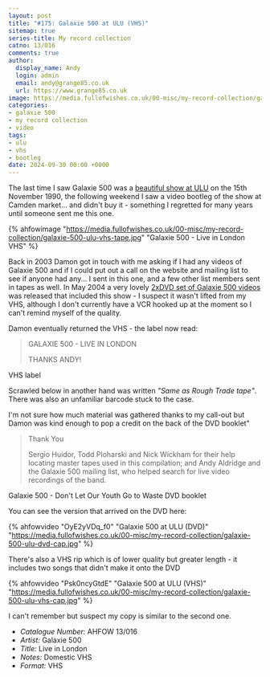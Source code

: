 ```yaml
---
layout: post
title: "#175: Galaxie 500 at ULU (VHS)"
sitemap: true
series-title: My record collection
catno: 13/016
comments: true
author:
  display_name: Andy
  login: admin
  email: andy@grange85.co.uk
  url: https://www.grange85.co.uk
image: https://media.fullofwishes.co.uk/00-misc/my-record-collection/galaxie-500-ulu-vhs-tape.jpg
categories:
- galaxie 500
- my record collection
- video
tags:
- ulu
- vhs
- bootleg
date: 2024-09-30 00:00 +0000
---
```

The last time I saw Galaxie 500 was a [beautiful show at ULU](/database/galaxie-500/shows/galaxie-500-1990-11-15-ulu-london-uk/) on the 15th November 1990, the following weekend I saw a video bootleg of the show at Camden market... and didn't buy it - something I regretted for many years until someone sent me this one.

{% ahfowimage "https://media.fullofwishes.co.uk/00-misc/my-record-collection/galaxie-500-ulu-vhs-tape.jpg" "Galaxie 500 - Live in London VHS" %}

Back in 2003 Damon got in touch with me asking if I had any videos of Galaxie 500 and if I could put out a call on the website and mailing list to see if anyone had any... I sent in this one, and a few other list members sent in tapes as well. In May 2004 a very lovely [2xDVD set of Galaxie 500 videos](/database/galaxie-500/releases/miscellaneous/#don-t-let-our-youth-go-to-waste) was released that included this show - I suspect it wasn't lifted from my VHS, although I don't currently have a VCR hooked up at the moment so I can't remind myself of the quality.

Damon eventually returned the VHS - the label now read:

<blockquote>
<p>GALAXIE 500 - LIVE IN LONDON</p>
<p>THANKS ANDY!</p>
</blockquote>
<p class="caption">VHS label</p>

Scrawled below in another hand was written _"Same as Rough Trade tape"_. There was also an unfamiliar barcode stuck to the case.

I'm not sure how much material was gathered thanks to my call-out but Damon was kind enough to pop a credit on the back of the DVD booklet"

<blockquote>
<p>Thank You</p>

<p>Sergio Huidor, Todd Ploharski and Nick Wickham for their help locating master tapes used in this compilation; and Andy Aldridge and the Galaxie 500 mailing list, who helped search for live video recordings of the band.</p>
</blockquote>
<p class="caption">Galaxie 500 - Don't Let Our Youth Go to Waste DVD booklet</p>

You can see the version that arrived on the DVD here:

{% ahfowvideo "OyE2yVDq_f0" "Galaxie 500 at ULU (DVD)" "https://media.fullofwishes.co.uk/00-misc/my-record-collection/galaxie-500-ulu-dvd-cap.jpg" %}

There's also a VHS rip which is of lower quality but greater length - it includes two songs that didn't make it onto the DVD

{% ahfowvideo "Psk0ncyGtdE" "Galaxie 500 at ULU (VHS)" "https://media.fullofwishes.co.uk/00-misc/my-record-collection/galaxie-500-ulu-vhs-cap.jpg" %}

I can't remember but suspect my copy is similar to the second one.

 - *Catalogue Number:* AHFOW 13/016
 - *Artist:* Galaxie 500
 - *Title:* Live in London
 - *Notes:* Domestic VHS
 - *Format:* VHS


